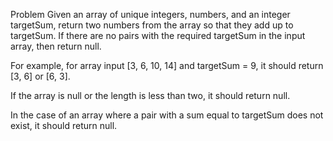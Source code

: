 Problem
Given an array of unique integers, numbers, and an integer targetSum, return two numbers from the array so that they add up to targetSum. If there are no pairs with the required targetSum in the input array, then return null.

For example, for array input [3, 6, 10, 14] and targetSum = 9, it should return [3, 6] or [6, 3].

If the array is null or the length is less than two, it should return null.

In the case of an array where a pair with a sum equal to targetSum does not exist, it should return null.


